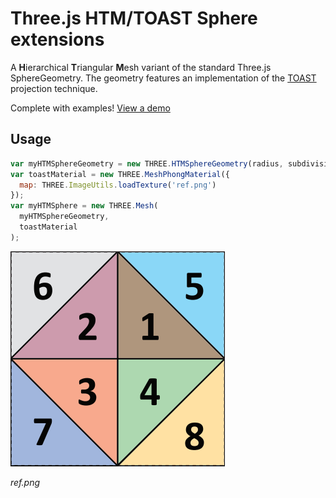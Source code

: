 Three.js HTM/TOAST Sphere extensions
======================

A **H**ierarchical **T**riangular **M**esh variant of the standard Three.js SphereGeometry. The geometry features an implementation of the [TOAST](http://www.worldwidetelescope.org/docs/worldwidetelescopeprojectionreference.html) projection technique.

Complete with examples! [View a demo](http://188.166.32.19/threejs-htm-toast/)

## Usage
```javascript
var myHTMSphereGeometry = new THREE.HTMSphereGeometry(radius, subdivisionLevels);
var toastMaterial = new THREE.MeshPhongMaterial({
  map: THREE.ImageUtils.loadTexture('ref.png')
});
var myHTMSphere = new THREE.Mesh(
  myHTMSphereGeometry,
  toastMaterial
);
```

![ref.png](src/textures/ref.png)

*ref.png*
